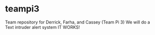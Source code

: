 # teampi3
Team repository for Derrick, Farha, and Cassey (Team Pi 3)
We will do a Text intruder alert system
IT WORKS!
